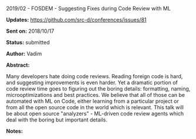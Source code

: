 2019/02 - FOSDEM - Suggesting Fixes during Code Review with ML

**Updates:** https://github.com/src-d/conferences/issues/81

**Sent on:** 2018/10/17

**Status:** submitted

**Author:** Vadim

**Abstract:**

Many developers hate doing code reviews. Reading foreign code is hard, and suggesting improvements is even harder. Yet a dramatic portion of code review time goes to figuring out the boring details: formatting, naming, microoptimizations and best practices. We believe that all of those can be automated with ML on Code, either learning from a particular project or from all the open source code in the world which is relevant. This talk will be about open source "analyzers" - ML-driven code review agents which deal with the boring but important details.

**Notes:**
